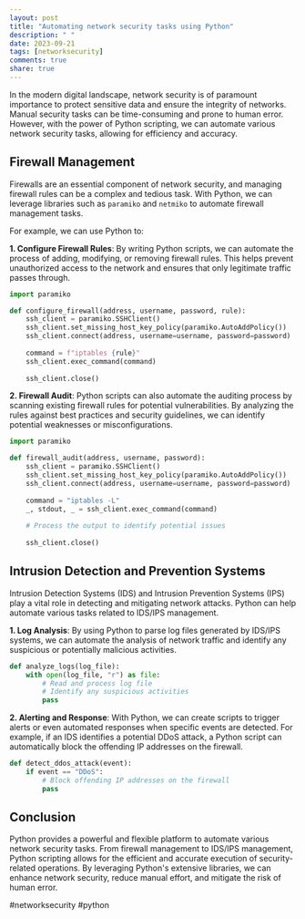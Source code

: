 ```yaml
---
layout: post
title: "Automating network security tasks using Python"
description: " "
date: 2023-09-21
tags: [networksecurity]
comments: true
share: true
---
```


In the modern digital landscape, network security is of paramount importance to protect sensitive data and ensure the integrity of networks. Manual security tasks can be time-consuming and prone to human error. However, with the power of Python scripting, we can automate various network security tasks, allowing for efficiency and accuracy.

## Firewall Management

Firewalls are an essential component of network security, and managing firewall rules can be a complex and tedious task. With Python, we can leverage libraries such as `paramiko` and `netmiko` to automate firewall management tasks. 

For example, we can use Python to:

**1. Configure Firewall Rules**: By writing Python scripts, we can automate the process of adding, modifying, or removing firewall rules. This helps prevent unauthorized access to the network and ensures that only legitimate traffic passes through.

```python
import paramiko

def configure_firewall(address, username, password, rule):
    ssh_client = paramiko.SSHClient()
    ssh_client.set_missing_host_key_policy(paramiko.AutoAddPolicy())
    ssh_client.connect(address, username=username, password=password)
    
    command = f"iptables {rule}"
    ssh_client.exec_command(command)
    
    ssh_client.close()
```

**2. Firewall Audit**: Python scripts can also automate the auditing process by scanning existing firewall rules for potential vulnerabilities. By analyzing the rules against best practices and security guidelines, we can identify potential weaknesses or misconfigurations.

```python
import paramiko

def firewall_audit(address, username, password):
    ssh_client = paramiko.SSHClient()
    ssh_client.set_missing_host_key_policy(paramiko.AutoAddPolicy())
    ssh_client.connect(address, username=username, password=password)
    
    command = "iptables -L"
    _, stdout, _ = ssh_client.exec_command(command)
    
    # Process the output to identify potential issues
    
    ssh_client.close()
```

## Intrusion Detection and Prevention Systems

Intrusion Detection Systems (IDS) and Intrusion Prevention Systems (IPS) play a vital role in detecting and mitigating network attacks. Python can help automate various tasks related to IDS/IPS management.

**1. Log Analysis**: By using Python to parse log files generated by IDS/IPS systems, we can automate the analysis of network traffic and identify any suspicious or potentially malicious activities.

```python
def analyze_logs(log_file):
    with open(log_file, "r") as file:
        # Read and process log file
        # Identify any suspicious activities
        pass
```

**2. Alerting and Response**: With Python, we can create scripts to trigger alerts or even automated responses when specific events are detected. For example, if an IDS identifies a potential DDoS attack, a Python script can automatically block the offending IP addresses on the firewall.

```python
def detect_ddos_attack(event):
    if event == "DDoS":
        # Block offending IP addresses on the firewall
        pass
```

## Conclusion

Python provides a powerful and flexible platform to automate various network security tasks. From firewall management to IDS/IPS management, Python scripting allows for the efficient and accurate execution of security-related operations. By leveraging Python's extensive libraries, we can enhance network security, reduce manual effort, and mitigate the risk of human error.

#networksecurity #python